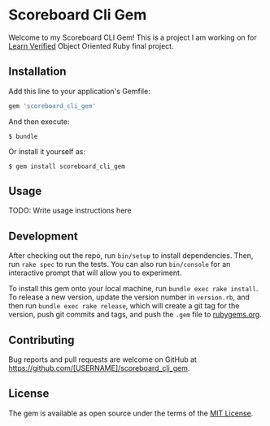 # Scoreboard Cli Gem

Welcome to my Scoreboard CLI Gem! This is a project I am working on for [Learn Verified](https://learn.co/) Object Oriented Ruby final project.

## Installation

Add this line to your application's Gemfile:

```ruby
gem 'scoreboard_cli_gem'
```

And then execute:

    $ bundle

Or install it yourself as:

    $ gem install scoreboard_cli_gem

## Usage

TODO: Write usage instructions here

## Development

After checking out the repo, run `bin/setup` to install dependencies. Then, run `rake spec` to run the tests. You can also run `bin/console` for an interactive prompt that will allow you to experiment.

To install this gem onto your local machine, run `bundle exec rake install`. To release a new version, update the version number in `version.rb`, and then run `bundle exec rake release`, which will create a git tag for the version, push git commits and tags, and push the `.gem` file to [rubygems.org](https://rubygems.org).

## Contributing

Bug reports and pull requests are welcome on GitHub at https://github.com/[USERNAME]/scoreboard_cli_gem.


## License

The gem is available as open source under the terms of the [MIT License](http://opensource.org/licenses/MIT).
